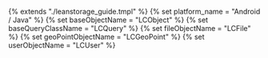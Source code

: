 {% extends "./leanstorage_guide.tmpl" %}
{% set platform_name = "Android / Java" %}
{% set baseObjectName = "LCObject" %}
{% set baseQueryClassName = "LCQuery" %}
{% set fileObjectName = "LCFile" %}
{% set geoPointObjectName = "LCGeoPoint" %}
{% set userObjectName = "LCUser" %}
